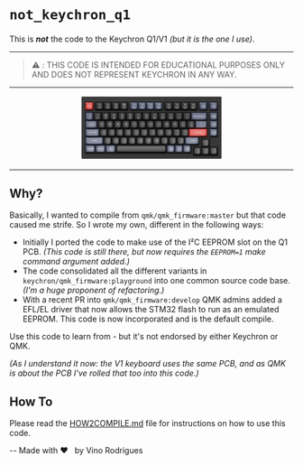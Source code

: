# `not_keychron_q1`

This is ***not*** the code to the Keychron Q1/V1 *(but it is the one I use)*.

---

> :warning: : THIS CODE IS INTENDED FOR EDUCATIONAL PURPOSES ONLY AND DOES NOT REPRESENT KEYCHRON IN ANY WAY.

---

<p align="center"><img src="docs/image-00.png" width="50%"></p>

***

## Why?

Basically, I wanted to compile from `qmk/qmk_firmware:master` but that code caused me strife.  So I wrote my own, different in the following ways:

* Initially I ported the code to make use of the I²C EEPROM slot on the Q1 PCB. *(This code is still there, but now requires the `EEPROM=1` make command argument added.)*
* The code consolidated all the different variants in `keychron/qmk_firmware:playground` into one common source code base. *(I'm a huge proponent of refactoring.)*
* With a recent PR into `qmk/qmk_firmware:develop` QMK admins added a EFL/EL driver that now allows the STM32 flash to run as an emulated EEPROM.  This code is now incorporated and is the default compile.

Use this code to learn from - but it's not endorsed by either Keychron or QMK.

*(As I understand it now: the V1 keyboard uses the same PCB, and as QMK is about the PCB I've rolled that too into this code.)*

## How To

Please read the [HOW2COMPILE.md](HOW2COMPILE.md) file for instructions on how to use this code.

-- Made with :heart: &nbsp; by Vino Rodrigues
